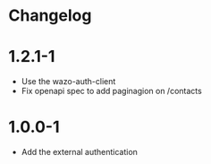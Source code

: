 Changelog
=========

1.2.1-1
=======

* Use the wazo-auth-client
* Fix openapi spec to add paginagion on /contacts


1.0.0-1
=======

* Add the external authentication
